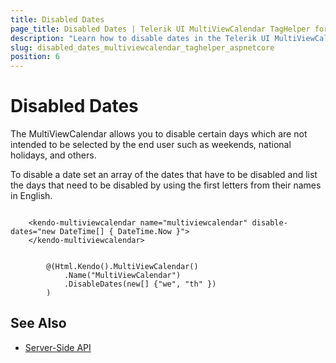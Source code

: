 ```yaml
---
title: Disabled Dates
page_title: Disabled Dates | Telerik UI MultiViewCalendar TagHelper for ASP.NET Core
description: "Learn how to disable dates in the Telerik UI MultiViewCalendar TagHelper for ASP.NET Core."
slug: disabled_dates_multiviewcalendar_taghelper_aspnetcore
position: 6
---
```


# Disabled Dates

The MultiViewCalendar allows you to disable certain days which are not intended to be selected by the end user such as weekends, national holidays, and others.

To disable a date set an array of the dates that have to be disabled and list the days that need to be disabled by using the first letters from their names in English.

```tagHelper

    <kendo-multiviewcalendar name="multiviewcalendar" disable-dates="new DateTime[] { DateTime.Now }">
    </kendo-multiviewcalendar>

```
```Razor

        @(Html.Kendo().MultiViewCalendar()
            .Name("MultiViewCalendar")
            .DisableDates(new[] {"we", "th" })
        )
```

## See Also

* [Server-Side API](/api/multiviewcalendar)
